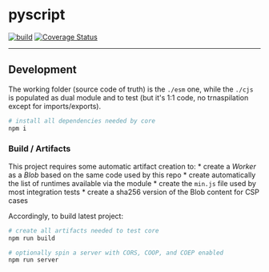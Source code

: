 # pyscript

[![build](https://github.com/WebReflection/python/actions/workflows/node.js.yml/badge.svg)](https://github.com/WebReflection/python/actions/workflows/node.js.yml) [![Coverage Status](https://coveralls.io/repos/github/WebReflection/python/badge.svg?branch=api&t=1RBdLX)](https://coveralls.io/github/WebReflection/python?branch=api)

---

## Development

The working folder (source code of truth) is the `./esm` one, while the `./cjs` is populated as dual module and to test (but it's 1:1 code, no trnaspilation except for imports/exports).

```sh
# install all dependencies needed by core
npm i
```

### Build / Artifacts

This project requires some automatic artifact creation to:
    * create a *Worker* as a *Blob* based on the same code used by this repo
    * create automatically the list of runtimes available via the module
    * create the `min.js` file used by most integration tests
    * create a sha256 version of the Blob content for CSP cases

Accordingly, to build latest project:

```sh
# create all artifacts needed to test core
npm run build

# optionally spin a server with CORS, COOP, and COEP enabled
npm run server
```
